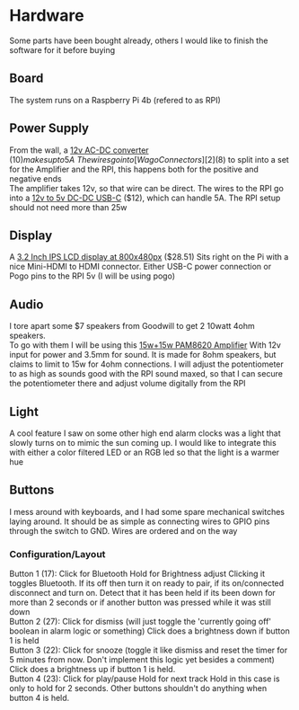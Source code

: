 # Hardware
Some parts have been bought already, others I would like to finish the software for it before buying


## Board
The system runs on a Raspberry Pi 4b (refered to as RPI)

## Power Supply
From the wall, a [12v AC-DC converter][1] ($10) makes up to 5A\
The wires go into [Wago Connectors][2] ($8) to split into a set for the Amplifier and the RPI, this happens both for the positive and negative ends\
The amplifier takes 12v, so that wire can be direct. The wires to the RPI go into a [12v to 5v DC-DC USB-C][3] ($12), which can handle 5A. The RPI setup should not need more than 25w

## Display
A [3.2 Inch IPS LCD display at 800x480px][4] ($28.51) Sits right on the Pi with a nice Mini-HDMI to HDMI connector. Either USB-C power connection or Pogo pins to the RPI 5v (I will be using pogo) 

## Audio
I tore apart some $7 speakers from Goodwill to get 2 10watt 4ohm speakers.\
To go with them I will be using this [15w+15w PAM8620 Amplifier][5] With 12v input for power and 3.5mm for sound. It is made for 8ohm speakers, but claims to limit to 15w for 4ohm connections. I will adjust the potentiometer to as high as sounds good with the RPI sound maxed, so that I can secure the potentiometer there and adjust volume digitally from the RPI

## Light
A cool feature I saw on some other high end alarm clocks was a light that slowly turns on to mimic the sun coming up. I would like to integrate this with either a color filtered LED or an RGB led so that the light is a warmer hue

## Buttons
I mess around with keyboards, and I had some spare mechanical switches laying around. It should be as simple as connecting wires to GPIO pins through the switch to GND. Wires are ordered and on the way
### Configuration/Layout
Button 1 (17): Click for Bluetooth Hold for Brightness adjust Clicking it toggles Bluetooth. If its off then turn it on ready to pair, if its on/connected disconnect and turn on. Detect that it has been held if its been down for more than 2 seconds or if another button was pressed while it was still down\
Button 2 (27): Click for dismiss (will just toggle the 'currently going off' boolean in alarm logic or something) Click does a brightness down if button 1 is held\
Button 3 (22): Click for snooze (toggle it like dismiss and reset the timer for 5 minutes from now. Don't implement this logic yet besides a comment) Click does a brightness up if button 1 is held.\
Button 4 (23): Click for play/pause Hold for next track Hold in this case is only to hold for 2 seconds. Other buttons shouldn't do anything when button 4 is held.


[1]: https://www.amazon.com/110-240V-Converter-Transformer-Compatible-5-5x2-1mm/dp/B0CPLQH2YP/ref=sr_1_5?crid=T0ZL9ZNGC65Q&dib=eyJ2IjoiMSJ9.rmoRR3N5w4LuqVPr1dgj5iD5eJfOvSjYX35IUVf99MH75j6IezYNj-AOGy_c2gaE2Aq_0jzmwcHKfT2FtYpg9OPDxkzMqHLT6XUDz_oHj4ZKfGeRs_pliWfX-bQPWgjxUYrFHDcAHC0_T_EHw4hQ-lBzIq5FaPIY9oIDOL57Vl_3ufPf5yDZlQqaCwd6S3sg65J7001lGvwvdcn0TDHTVWD9KAcJCQfRncQx8NHM2AUNvnTLXgW_20zCshmFON3oeUN8ezBxstw-Zhe4dirX7g-rcz32jaM8Z51pdzrLAAQ.Iten39j6UIQCnik-QxyJu6cvDRAvOoUJwWNSWR5MObI&dib_tag=se&keywords=12v+power+supply&qid=1715994382&refinements=p_n_feature_eight_browse-bin%3A41942721011&rnid=41941869011&s=electronics&sprefix=12v+%2Caps%2C121&sr=1-5
[2]: https://www.amazon.com/WAGO-221-413-Lever-Nuts-3-Conductor-Connectors/dp/B07W94XJSN/ref=sr_1_2?crid=1CPCRKKQP200Y&dib=eyJ2IjoiMSJ9._n-3B64EWEIacoNY230pLKuL40t1fcx7OiEvmluGasjBs-JwkdIQZGK2gzhR0_fQIrZn6XdN4DeZk7z0RmQqTHRGuvyVLwEre3RbrSy_V5FBpOH1sVko1MWlcvkpQvwmwXd3N6xwCAC9CKBkIc9KFsO3u-_BELMdFcApDZSTsYAwjRP7ulfnf8cBV7S0aK4ovhWXmAjpddtCjXO8viMEB8amnZbDwDk2yIM4hibLCWs.I_LIT7HRI0IgRebbjO-0IDY29HRb5hwXce7DquIHzgk&dib_tag=se&keywords=Wago+221-413+Lever-Nuts+3&qid=1715996042&sprefix=wago+221-413+lever-nuts+3%2Caps%2C146&sr=8-2
[3]: https://www.amazon.com/Klnuoxj-Converter-Interface-Waterproof-Compatible/dp/B0CRVW7N2J/ref=sr_1_6?crid=1UI8HJXC7QFEP&dib=eyJ2IjoiMSJ9.ZkbI94MflLSOS3hox8gmtdN75M9aOcIfSTIE1SPlthXgZbHXnCRDAxy1erPivv45Cs2Gyyrivtalw2q20VBzUpUBmh66FCDnPehXuy32VeWPye5pFEDlxWwCybwQnS2P_KVTiU__pXKcScYX7P7XSTA175JZupbo5c0roDz2ajMOLTUiKKxiMVszvFjrjP1yTHwXLn1fqeZ8Gcu53VWIhbEy7vFIfbCteOfOaBQHjus.uhmdYUG1UxHYDUkb3dKDKoo-l9CEZhXt8Lsl1Cv7A5E&dib_tag=se&keywords=12v%2Bto%2B5v%2Busb%2Bc&qid=1715993962&sprefix=12v%2Bto%2B5v%2Busb%2Caps%2C122&sr=8-6&th=1
[4]: https://thepihut.com/products/3-2-ips-hdmi-lcd-display-for-raspberry-pi-480x800
[5]: https://www.amazon.com/Amplifier-DROK-PAM8406-Digital-Channel/dp/B077M526SB/ref=pd_scr_dp_alt1_d_d_sccl_2_1/131-4225016-5819016?pd_rd_w=bHRgO&content-id=amzn1.sym.443fa366-3c43-4184-b722-e4a18524387a&pf_rd_p=443fa366-3c43-4184-b722-e4a18524387a&pf_rd_r=HRSDF4G5SHNZWHANR1NJ&pd_rd_wg=s8yV9&pd_rd_r=fd43f38d-12c8-4ff1-8fe3-b99704c05154&pd_rd_i=B077MKQJW2&th=1
